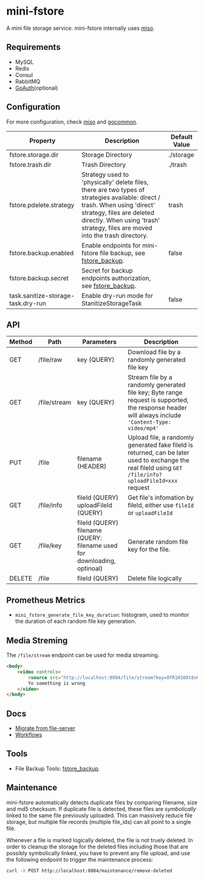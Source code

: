 # mini-fstore

A mini file storage service. mini-fstore internally uses [miso](https://github.com/curtisnewbie/miso).

## Requirements

- MySQL
- Redis
- Consul
- RabbitMQ
- [GoAuth](https://github.com/CurtisNewbie/goauth)(optional)

## Configuration

For more configuration, check [miso](https://github.com/curtisnewbie/miso) and [gocommon](https://github.com/CurtisNewbie/gocommon).

| Property                           | Description                                                                                                                                                                                                                               | Default Value |
|------------------------------------|-------------------------------------------------------------------------------------------------------------------------------------------------------------------------------------------------------------------------------------------|---------------|
| fstore.storage.dir                 | Storage Directory                                                                                                                                                                                                                         | ./storage     |
| fstore.trash.dir                   | Trash Directory                                                                                                                                                                                                                           | ./trash       |
| fstore.pdelete.strategy            | Strategy used to 'physically' delete files, there are two types of strategies available: direct / trash. When using 'direct' strategy, files are deleted directly. When using 'trash' strategy, files are moved into the trash directory. | trash         |
| fstore.backup.enabled              | Enable endpoints for mini-fstore file backup, see [fstore_backup](https://github.com/curtisnewbie/fstore_backup).                                                                                                                         | false         |
| fstore.backup.secret               | Secret for backup endpoints authorization, see [fstore_backup](https://github.com/curtisnewbie/fstore_backup).                                                                                                                            |               |
| task.sanitize-storage-task.dry-run | Enable dry-run mode for StanitizeStorageTask                                                                                                                                                                                              | false         |

## API

| Method | Path         | Parameters                                                                  | Description                                                                                                                                              |
|--------|--------------|-----------------------------------------------------------------------------|----------------------------------------------------------------------------------------------------------------------------------------------------------|
| GET    | /file/raw    | key (QUERY)                                                                 | Download file by a randomly generated file key                                                                                                           |
| GET    | /file/stream | key (QUERY)                                                                 | Stream file by a randomly generated file key; Byte range request is supported, the response header will always include `'Content-Type: video/mp4'`       |
| PUT    | /file        | filename (HEADER)                                                           | Upload file, a randomly generated fake fileId is returned, can be later used to exchange the real fileId using `GET /file/info?uploadFileId=xxx` request |
| GET    | /file/info   | fileId (QUERY)<br>uploadFileId (QUERY)                                      | Get file's infomation by fileId, either use `fileId` or `uploadFileId`                                                                                   |
| GET    | /file/key    | fileId (QUERY)<br>filename (QUERY: filename used for downloading, optinoal) | Generate random file key for the file.                                                                                                                   |
| DELETE | /file        | fileId (QUERY)                                                              | Delete file logically                                                                                                                                    |

## Prometheus Metrics

- `mini_fstore_generate_file_key_duration`: histogram, used to monitor the duration of each random file key generation.

## Media Streming

The `/file/stream` endpoint can be used for media streaming.

```html
<body>
    <video controls>
        <source src="http://localhost:8084/file/stream?key=0fR1H1O0t8xQZjPzbGz4lRx%2FbPacIg" type="video/mp4">
        Yo something is wrong
    </video>
</body>
```

## Docs

- [Migrate from file-server](./doc/file_server_migration.md)
- [Workflows](./doc/workflow.md)

## Tools

- File Backup Tools: [fstore_backup](https://github.com/CurtisNewbie/fstore_backup).

## Maintenance

mini-fstore automatically detects duplicate files by comparing filename, size and md5 checksum. If duplicate file is detected, these files are *symbolically* linked to the same file previously uploaded. This can massively reduce file storage, but multiple file records (multiple file_ids) can all point to a single file. 

Whenever a file is marked logically deleted, the file is not truely deleted. In order to cleanup the storage for the deleted files including those that are possibly symbolically linked, you have to prevent any file upload, and use the following endpoint to trigger the maintenance process:

```sh
curl -X POST http://localhost:8084/maintenance/remove-deleted
```